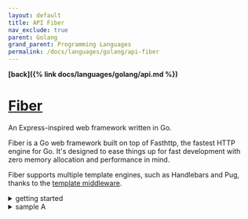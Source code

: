 ```yaml
---
layout: default
title: API Fiber
nav_exclude: true
parent: Golang
grand_parent: Programming Languages
permalink: /docs/languages/golang/api-fiber
---
```


__[back]({% link docs/languages/golang/api.md %})__

# [Fiber](https://github.com/gofiber/fiber)

An Express-inspired web framework written in Go.

Fiber is a Go web framework built on top of Fasthttp, the fastest HTTP engine for Go. It's designed to ease things up for fast development with zero memory allocation and performance in mind.

Fiber supports multiple template engines, such as Handlebars and Pug, thanks to the [template middleware](https://github.com/gofiber/template/blob/d7d478414dd222733f234ca8c5f07b238607f3f0/README.md).

<details markdown="block">
  <summary>
    getting started
  </summary>

A sample from a Medium post [^1].

```bash
go mod init github.com/igorlima/fiber-2023a09m04d-21h19
go get -u github.com/gofiber/fiber/v2
```

```golang
package main

import (
  "log"
  "github.com/gofiber/fiber/v2"
)

func main() {
  app := fiber.New()
  port := ":3000"

  app.Get("/", func(c *fiber.Ctx) error {
    return c.SendString("Hello, World!")
  })

  log.Fatal(app.Listen(port))
}
```
----
<br/>
<!-- getting started -->
</details>

<details markdown="block">
  <summary>
    sample A
  </summary>
```golang
package main

import (
  "log"

  "github.com/gofiber/fiber/v2"
)

/**
$> go list -m -versions <module_name>
$> go list -m -versions github.com/gofiber/fiber/v2

$> go install github.com/gofiber/fiber/v2@v2.43.0
$> go install github.com/gofiber/fiber/v2@latest

$> go mod init hertz_demo
$> go mod tidy

$> curl http://127.0.0.1:3000/
*/

func main() {
  app := fiber.New()

  // Hello World
  app.Get("/hello", func(c *fiber.Ctx) error {
    return c.SendString("Hello, World!")
  })

  // Serve Static Files
  // curl localhost:3000/public/function.anonymous.2023a04m03d.go
  app.Static("/public", "./archive")

  // Routing
  app.Get("/", func(c *fiber.Ctx) error {
    return c.SendString("GET request")
  })
  app.Get("/:param", func(c *fiber.Ctx) error {
    return c.SendString("param: " + c.Params("param"))
  })
  app.Post("/", func(c *fiber.Ctx) error {
    return c.SendString("POST request")
  })

  // API-ready
  // curl localhost:3000/api/posts
  posts := [6]string{"post a", "post b", "post c"}
  app.Get("/api/posts", func(c *fiber.Ctx) error {
    if len(posts) == 0 {
      return c.Status(404).JSON(&fiber.Map{
        "success": false,
        "error":   "There are no posts!",
      })
    }
    return c.JSON(&fiber.Map{
      "success": true,
      "posts":   posts,
    })
  })

  // Start listening
  log.Fatal(app.Listen(":3000"))
}
```
----
<br/>
<!-- sample A -->
</details>


---

[^1]: [Go: Gin vs Fiber vs Echo Hello World performance](https://medium.com/deno-the-complete-reference/go-gin-vs-fiber-vs-echo-hello-world-performance-a69a76a64d34)
